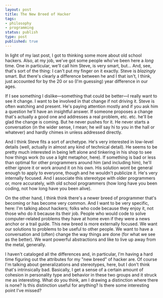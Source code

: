 ```yaml
---
layout: post
title: The New Breed of Hacker
tags:
- philosophy
- programming
status: publish
type: post
published: true
---
```

In light of my last post, I got to thinking some more about old school hackers. Also, at my job, we've got some people who've been here a <em>long</em> time. One in particular, we'll call him Steve, is very smart, but... And, see, that's sort of the thing: I can't put my finger on it exactly. Steve is <em>blazingly</em> smart. But there's clearly a difference between he and I that isn't, I think, just accounted for by the 20 or so (I'm guessing) year difference in our ages.

If I see something I dislike&mdash;something that could be better&mdash;I really want to see it change. I want to be involved in that change if not driving it. Steve is often watching and present. He's paying attention mostly and if you ask him a question he'll have an insightful answer. If someone proposes a change that's actually a good one and addresses a real problem, etc. etc. he'll be glad the change is coming. But he never pushes for it. He never starts a conversation (in the wider sense, I mean; he <em>will</em> say hi to you in the hall or whatever) and hardly chimes in unless addressed directly.

And I think Steve fits a sort of archetype. He's very interested in low-level details (well, actually in almost any kind of technical detail). He seems to be pretty much interested in being left alone and tinkering in his shop to see how things work (to use a light metaphor, here). If something is bad or less than optimal for other programmers around him (and including him), he'll either ignore it or work around it on his own. His solution wont be general enough to apply to everyone, though and he wouldn't publicize it. He's very internally focused. And I associate this stereotype with older programmers or, more accurately, with old school programmers (how long have you been coding, not how long have you been alive).

On the other hand, I think think there's a newer breed of programmer that's becoming or has become very common. And I want to be very specific, here: I'm talking about hackers; folks who code because they enjoy it, not those who do it because its their job. People who would code to solve computer-related problems they have at home even if they were a news anchor or a trail guide. This new breed is more externally focused. We want our solutions to problems to be useful to other people. We want to have a conversation and (often) change the way things are done (for what we see as the better). We want powerful abstractions and like to live up away from the metal, generally.

I haven't cataloged all the differences and, in particular, I'm having a hard time figuring out the attributes for my "new breed" of hacker are. Of course I'm talking about generalizations and stereotypes, here, but I don't think that's intrinsically bad. Basically, I get a sense of a certain amount of cohesion in personality type and behavior in these two groups and it struck me as interesting. What do you think, am I drawing a distinction where there is none? Is this distinction useful for anything? Is there some interesting point I've missed?
